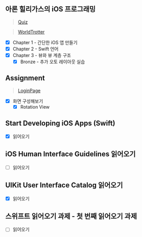 ## 아론 힐리가스의 iOS 프로그래밍
> [Quiz](https://github.com/YoonJuHo/boostcamp_iOS_bran/tree/master/week1/WorldTrotter)

> [WorldTrotter](https://github.com/YoonJuHo/boostcamp_iOS_bran/tree/master/week1/WorldTrotter)

- [x] Chapter 1 - 간단한 iOS 앱 만들기
- [x] Chapter 2 - Swift 언어
- [x] Chapter 3 - 뷰와 뷰 계층 구조
  - [x] Bronze - 추가 오토 레이아웃 실습

## Assignment
> [LoginPage](https://github.com/YoonJuHo/boostcamp_iOS_bran/tree/master/week1/LoginPage)

- [x] 화면 구성해보기
	 - [x] Rotation View

## Start Developing iOS Apps (Swift)
- [x] 읽어오기

## iOS Human Interface Guidelines 읽어오기
- [ ] 읽어오기

## UIKit User Interface Catalog 읽어오기
- [x] 읽어오기

## 스위프트 읽어오기 과제 - 첫 번째 읽어오기 과제
- [ ] 읽어오기
